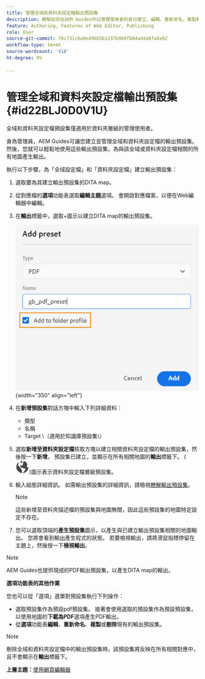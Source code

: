 ```yaml
---
title: 管理全域和資料夾設定檔輸出預設集
description: 瞭解如何在AEM Guides中以管理使用者的身分建立、編輯、重新命名、複製和刪除全域和資料夾設定檔輸出預設集。
feature: Authoring, Features of Web Editor, Publishing
role: User
source-git-commit: 76c731c6a0e496b5b1237b9b9fb84adda8fa8a92
workflow-type: tm+mt
source-wordcount: '418'
ht-degree: 0%

---
```


# 管理全域和資料夾設定檔輸出預設集 {#id22BLJ0D0V1U}

全域和資料夾設定檔預設集僅適用於資料夾層級的管理使用者。

身為管理員，AEM Guides可讓您建立並管理全域和資料夾設定檔的輸出預設集。 然後，您就可以輕鬆地使用這些輸出預設集，為與該全域或資料夾設定檔相關的所有地圖產生輸出。

執行以下步驟，為「全域設定檔」和「資料夾設定檔」建立輸出預設集：

1. 選取要為其建立輸出預設集的DITA map。
1. 從對應檔的&#x200B;**選項**&#x200B;功能表選取&#x200B;**編輯主題**&#x200B;選項。 會開啟對應檔案，以便在Web編輯器中編輯。
1. 在&#x200B;**輸出**&#x200B;標籤中，選取+圖示以建立DITA map的輸出預設集。

   ![](images/add-global-output-preset.png){width="350" align="left"}

1. 在&#x200B;**新增預設集**&#x200B;對話方塊中輸入下列詳細資料：
   - 類型
   - 名稱
   - Target \（適用於知識庫預設集\）
1. 選取&#x200B;**新增至資料夾設定檔**&#x200B;核取方塊以建立相關資料夾設定檔的輸出預設集，然後按一下&#x200B;**新增**。 預設集已建立，並顯示在所有相關地圖的&#x200B;**輸出**&#x200B;標籤下。 \( ![](images/global-preset-icon.svg)\)圖示表示資料夾設定檔層級預設集。
1. 輸入組態詳細資訊。 如需輸出預設集的詳細資訊，請檢視[瞭解輸出預設集](./generate-output-understand-presets.md)。

   >[!NOTE]
   >
   > 這些新增至資料夾描述檔的預設集與地圖無關，因此這些預設集的地圖特定設定不存在。

1. 您可以選取頂端的&#x200B;**產生預設集**&#x200B;圖示，以產生與已建立輸出預設集相關的地圖輸出。 您將會看到輸出產生程式的狀態。 若要檢視輸出，請將滑鼠指標停留在主題上，然後按一下&#x200B;**檢視輸出**。

>[!NOTE]
>
> AEM Guides也提供現成的PDF輸出預設集，以產生DITA map的輸出。

**選項功能表的其他作業**

您也可以從「選項」選單對預設集執行下列操作：

- 選取預設集作為預設pdf預設集。 接著會使用選取的預設集作為預設預設集，以使用地圖的&#x200B;**下載為PDF**&#x200B;選項產生PDF輸出。
- 從&#x200B;**選項**&#x200B;功能表&#x200B;**編輯**、**重新命名**、**複製**&#x200B;或&#x200B;**刪除**&#x200B;現有的輸出預設集。

>[!NOTE]
>
> 刪除全域和資料夾設定檔中的輸出預設集時，該預設集將反映在所有相關對應中，且不會顯示在&#x200B;**輸出**&#x200B;標籤下。

**上層主題：**[&#x200B;使用網頁編輯器](web-editor.md)
